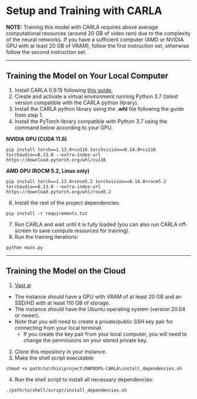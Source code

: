 # Setup and Training with CARLA

**NOTE:** Training this model with CARLA requires above average computational resources (around 20 GB of video ram) due to the complexity of the neural networks. If you have a sufficient computer (AMD or NVIDIA GPU with at least 20 GB of VRAM), follow the first instruction set, otherwise follow the second instruction set.

---
## Training the Model on Your Local Computer

1. Install CARLA 0.9.15 following [this guide.](https://carla.readthedocs.io/en/latest/start_quickstart/#b-package-installation)
2. Create and activate a virtual environment running Python 3.7 (latest version compatible with the CARLA python library).
4. Install the CARLA python library using the **.whl** file following the guide from step 1.
5. Install the PyTorch library compatible with Python 3.7 using the command below according to your GPU.

**NVIDIA GPU (CUDA 11.6)**
```
pip install torch==1.13.0+cu116 torchvision==0.14.0+cu116 torchaudio==0.13.0 --extra-index-url https://download.pytorch.org/whl/cu116
```
**AMD GPU (ROCM 5.2, Linux only)**
```
pip install torch==1.13.0+rocm5.2 torchvision==0.14.0+rocm5.2 torchaudio==0.13.0 --extra-index-url https://download.pytorch.org/whl/rocm5.2
```

6. Install the rest of the project dependencies:
```
pip install -r requirements.txt
```

7. Run CARLA and wait until it is fully loaded (you can also run CARLA off-screen to save compute resources for training).
8. Run the training iterations:
```
python main.py
```

---
## Training the Model on the Cloud
1. [Vast ai](https://vast.ai/?utm_source=googleads&utm_id=circleclick.com&gad_source=1&gclid=CjwKCAjw1emzBhB8EiwAHwZZxaH8av5HqdDSY_byXvA0UIg940bpkIkXW6ryxGg4NBf7d__-DuAzxxoChEAQAvD_BwE)
  - The instance should have a GPU with VRAM of at least 20 GB and an SSD/HD with at least 110 GB of storage.
  - The instance should have the Ubuntu operating system (version 20.04 or newer).
  - Note that you will need to create a private/public SSH key pair for connecting from your local terminal.
    - If you create the key pair from your local computer, you will need to change the permissions on your stored private key.
2. Clone this repository in your instance.
3. Make the shell script executable:
```
chmod +x path\to\this\project\MAPDDPG-CARLA\install_dependencies.sh
```
4. Run the shell script to install all necessary dependencies:
```
./path/to/shell/script/install_dependencies.sh
```
